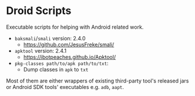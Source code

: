 Droid Scripts
=====

Executable scripts for helping with Android related work.

- `baksmali`/`smali` version: 2.4.0
  + https://github.com/JesusFreke/smali/
- `apktool` version: 2.4.1
  + https://ibotpeaches.github.io/Apktool/
- `pkg-classes path/to/apk path/to/txt`:
  + Dump classes in `apk` to `txt`

Most of them are either wrappers of existing third-party tool's released jars or
Android SDK tools' executables e.g. `adb`, `aapt`.

